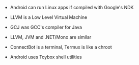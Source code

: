 - Android can run Linux apps if compiled with Google's NDK

- LLVM is a Low Level Virtual Machine
- GCJ was GCC's compiler for Java

- LLVM, JVM and .NET/Mono are similar

- ConnectBot is a terminal, Termux is like a chroot
- Android uses Toybox shell utilities